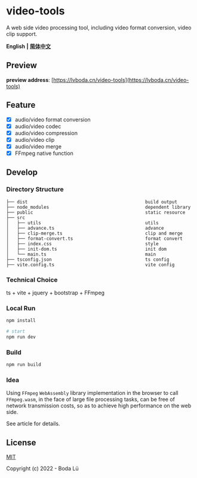# video-tools
A web side video processing tool, including video format conversion, video clip support.

**English** **|** [**简体中文**](./README.zh-cn.md)

## Preview
**preview address**: [https://lvboda.cn/video-tools](https://lvboda.cn/video-tools)

## Feature
- [x] audio/video format conversion
- [x] audio/video codec
- [x] audio/video compression
- [x] audio/video clip
- [x] audio/video merge
- [x] FFmpeg native function

## Develop
### Directory Structure
```
├── dist                                            build output
├── node_modules                                    dependent library
├── public                                          static resource
├── src
│   ├── utils                                       utils
│   ├── advance.ts                                  advance
│   ├── clip-merge.ts                               clip and merge
│   ├── format-convert.ts                           format convert
│   ├── index.css                                   style
│   ├── init-dom.ts                                 init dom
│   └── main.ts                                     main
├── tsconfig.json                                   ts config
├── vite.config.ts                                  vite config
```

### Technical Choice
ts + vite + jquery + bootstrap + FFmpeg

### Local Run
``` bash
npm install

# start
npm run dev
```

### Build
``` bash
npm run build
```

### Idea
Using `FFmpeg` `WebAssembly` library implementation in the browser to call `FFmpeg.wasm`, in the face of large file processing tasks, can be free of network transmission costs, so as to achieve high performance on the web side.

See article for details.

## License

[MIT](./LICENSE)

Copyright (c) 2022 - Boda Lü
